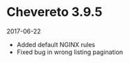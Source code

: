 # Chevereto 3.9.5

2017-06-22

- Added default NGINX rules
- Fixed bug in wrong listing pagination

